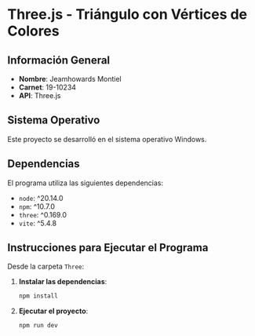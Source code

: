 # Three.js - Triángulo con Vértices de Colores

## Información General
- **Nombre**: Jeamhowards Montiel
- **Carnet**: 19-10234
- **API**: Three.js

## Sistema Operativo
Este proyecto se desarrolló en el sistema operativo Windows.

## Dependencias
El programa utiliza las siguientes dependencias:
- `node`: ^20.14.0
- `npm`: ^10.7.0
- `three`: ^0.169.0
- `vite`: ^5.4.8

## Instrucciones para Ejecutar el Programa
Desde la carpeta `Three`:

1. **Instalar las dependencias**:
    ```sh
    npm install
    ```
2. **Ejecutar el proyecto**:
    ```sh
    npm run dev
    ```